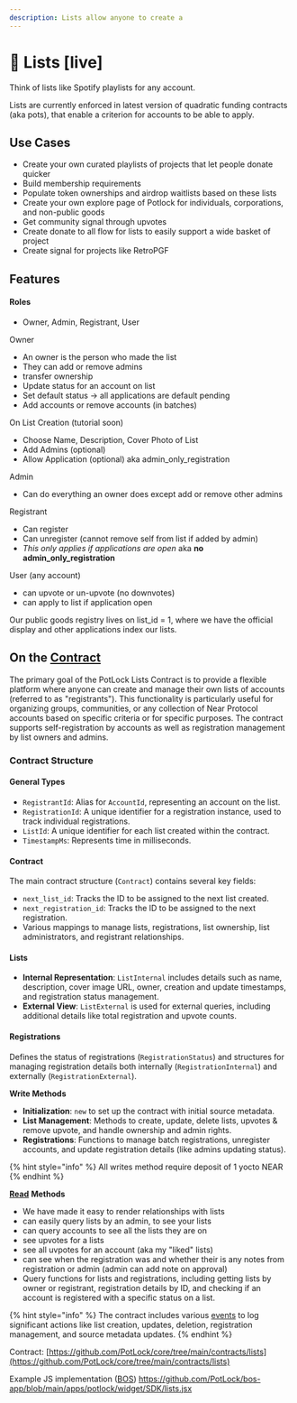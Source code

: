 ```yaml
---
description: Lists allow anyone to create a
---
```


# 📜 Lists \[live]

Think of lists like Spotify playlists for any account.

Lists are currently enforced in latest version of quadratic funding contracts (aka pots), that enable a criterion for accounts to be able to apply.&#x20;

## Use Cases

* Create your own curated playlists of projects that let people donate quicker
* Build membership requirements
* Populate token ownerships and airdrop waitlists based on these lists
* Create your own explore page of Potlock for individuals, corporations, and non-public goods
* Get community signal through upvotes
* Create donate to all flow for lists to easily support a wide basket of project
* Create signal for projects like RetroPGF



## Features

#### Roles

* Owner, Admin, Registrant, User

Owner

* An owner is the person who made the list
* They can add or remove admins
* transfer ownership
* Update status for an account on list
* Set default status -> all applications are default pending
* Add accounts or remove accounts (in batches)

On List Creation (tutorial soon)

* Choose Name, Description, Cover Photo of List
* Add Admins (optional)
* Allow Application (optional) aka admin\_only\_registration

Admin

* Can do everything an owner does except add or remove other admins

Registrant

* Can register&#x20;
* Can unregister (cannot remove self from list if added by admin)
* _This only applies if applications are open_ aka **no admin\_only\_registration**

User (any account)

* can upvote or un-upvote (no downvotes)
* can apply to list if application open



Our public goods registry lives on list\_id = 1, where we have the official display and other applications index our lists.

## On the [Contract](https://github.com/PotLock/core/tree/main/contracts/lists)

The primary goal of the PotLock Lists Contract is to provide a flexible platform where anyone can create and manage their own lists of accounts (referred to as "registrants"). This functionality is particularly useful for organizing groups, communities, or any collection of Near Protocol accounts based on specific criteria or for specific purposes. The contract supports self-registration by accounts as well as registration management by list owners and admins.

### Contract Structure

#### General Types

* `RegistrantId`: Alias for `AccountId`, representing an account on the list.
* `RegistrationId`: A unique identifier for a registration instance, used to track individual registrations.
* `ListId`: A unique identifier for each list created within the contract.
* `TimestampMs`: Represents time in milliseconds.

#### Contract

The main contract structure (`Contract`) contains several key fields:

* `next_list_id`: Tracks the ID to be assigned to the next list created.
* `next_registration_id`: Tracks the ID to be assigned to the next registration.
* Various mappings to manage lists, registrations, list ownership, list administrators, and registrant relationships.

#### Lists

* **Internal Representation**: `ListInternal` includes details such as name, description, cover image URL, owner, creation and update timestamps, and registration status management.
* **External View**: `ListExternal` is used for external queries, including additional details like total registration and upvote counts.

#### Registrations

Defines the status of registrations (`RegistrationStatus`) and structures for managing registration details both internally (`RegistrationInternal`) and externally (`RegistrationExternal`).



**Write Methods**

* **Initialization**: `new` to set up the contract with initial source metadata.
* **List Management**: Methods to create, update, delete lists,  upvotes & remove upvote, and handle ownership and admin rights.
* **Registrations**: Functions to manage batch registrations, unregister accounts, and update registration details (like admins updating status).

{% hint style="info" %}
All writes method require deposit of 1 yocto NEAR
{% endhint %}

[**Read**](https://github.com/PotLock/core/tree/main/contracts/lists#general-types) **Methods**

* We have made it easy to render relationships with lists
* can easily query lists by an admin, to see your lists
* can query accounts to see all the lists they are on
* see upvotes for a lists
* see all uvpotes for an account (aka my "liked" lists)
* can see when the registration was and whether their is any notes from registration or admin (admin can add note on approval)
* Query functions for lists and registrations, including getting lists by owner or registrant, registration details by ID, and checking if an account is registered with a specific status on a list.

{% hint style="info" %}
The contract includes various  [events](https://github.com/PotLock/core/tree/main/contracts/lists#events) to log significant actions like list creation, updates, deletion, registration management, and source metadata updates.
{% endhint %}



Contract: [https://github.com/PotLock/core/tree/main/contracts/lists](https://github.com/PotLock/core/tree/main/contracts/lists)

Example JS implementation ([BOS](https://docs.near.org/bos)) [https://github.com/PotLock/bos-app/blob/main/apps/potlock/widget/SDK/lists.jsx ](https://github.com/PotLock/bos-app/blob/main/apps/potlock/widget/SDK/lists.jsx)
